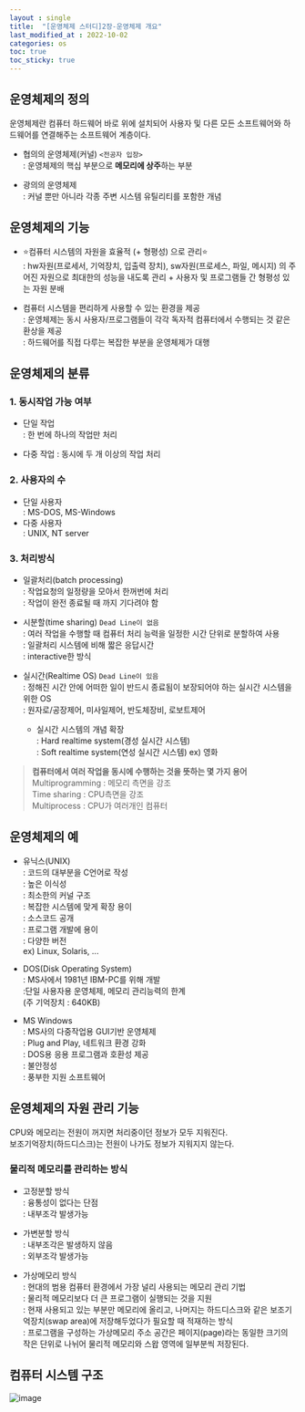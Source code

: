 ```yaml
---
layout : single
title:  "[운영체제 스터디]2장-운영체제 개요"
last_modified_at : 2022-10-02
categories: os
toc: true
toc_sticky: true
---
```


## 운영체제의 정의
운영체제란 컴퓨터 하드웨어 바로 위에 설치되어 사용자 및 다른 모든 소프트웨어와 하드웨어를 연결해주는 소프트웨어 계층이다.  

- 협의의 운영체제(커널) `<전공자 입장>`  
:&nbsp;운영체제의 핵십 부분으로 **메모리에 상주**하는 부분

- 광의의 운영체제  
:&nbsp;커널 뿐만 아니라 각종 주변 시스템 유틸리티를 포함한 개념

## 운영체제의 기능

- ⭐컴퓨터 시스템의 자원을 효율적 (+ 형평성) 으로 관리⭐  
:&nbsp;hw자원(프로세서, 기억장치, 입출력 장치), sw자원(프로세스, 파일, 메시지) 의 주어진 자원으로 최대한의 성능을 내도록 관리 + 사용자 및 프로그램들 간 형평성 있는 자원 분배

- 컴퓨터 시스템을 편리하게 사용할 수 있는 환경을 제공  
:&nbsp;운영체제는 동시 사용자/프로그램들이 각각 독자적 컴퓨터에서 수행되는 것 같은 환상을 제공  
:&nbsp;하드웨어를 직접 다루는 복잡한 부분을 운영체제가 대행


## 운영체제의 분류
### 1. 동시작업 가능 여부
- 단일 작업  
:&nbsp;한 번에 하나의 작업만 처리

- 다중 작업
:&nbsp;동시에 두 개 이상의 작업 처리

### 2. 사용자의 수
- 단일 사용자  
:&nbsp;MS-DOS, MS-Windows
- 다중 사용자  
:&nbsp;UNIX, NT server

### 3. 처리방식
- 일괄처리(batch processing)  
:&nbsp;작업요청의 일정량을 모아서 한꺼번에 처리  
:&nbsp;작업이 완전 종료될 때 까지 기다려야 함

- 시분할(time sharing) `Dead Line이 없음`  
:&nbsp;여러 작업을 수행할 때 컴퓨터 처리 능력을 일정한 시간 단위로 분할하여 사용  
:&nbsp;일괄처리 시스템에 비해 짧은 응답시간  
:&nbsp;interactive한 방식

- 실시간(Realtime OS) `Dead Line이 있음`  
:&nbsp;정해진 시간 안에 어떠한 일이 반드시 종료됨이 보장되어야 하는 실시간 시스템을 위한 OS  
:&nbsp;원자로/공장제어, 미사일제어, 반도체장비, 로보트제어
    - 실시간 시스템의 개념 확장  
    :&nbsp;Hard realtime system(경성 실시간 시스템)  
    :&nbsp;Soft realtime system(연성 실시간 시스템) ex) 영화  


>**컴퓨터에서 여러 작업을 동시에 수행하는 것을 뜻하는 몇 가지 용어**   
Multiprogramming : 메모리 측면을 강조  
Time sharing : CPU측면을 강조  
Multiprocess : CPU가 여러개인 컴퓨터

## 운영체제의 예
- 유닉스(UNIX)  
:&nbsp;코드의 대부분을 C언어로 작성  
:&nbsp;높은 이식성  
:&nbsp;최소한의 커널 구조  
:&nbsp;복잡한 시스템에 맞게 확장 용이  
:&nbsp;소스코드 공개  
:&nbsp;프로그램 개발에 용이  
:&nbsp;다양한 버전  
ex) Linux, Solaris, ...

- DOS(Disk Operating System)  
:&nbsp;MS사에서 1981년 IBM-PC를 위해 개발  
:단일 사용자용 운영체제, 메모리 관리능력의 한계  
(주 기억장치 : 640KB)

- MS Windows  
:&nbsp;MS사의 다중작업용 GUI기반 운영체제  
:&nbsp;Plug and Play, 네트워크 환경 강화  
:&nbsp;DOS용 응용 프로그램과 호환성 제공  
:&nbsp;불안정성  
:&nbsp;풍부한 지원 소프트웨어  

## 운영체제의 자원 관리 기능
CPU와 메모리는 전원이 꺼지면 처리중이던 정보가 모두 지워진다.  
보조기억장치(하드디스크)는 전원이 나가도 정보가 지워지지 않는다.  

### 물리적 메모리를 관리하는 방식
- 고정분할 방식  
:&nbsp;융통성이 없다는 단점  
:&nbsp;내부조각 발생가능

- 가변분할 방식  
:&nbsp;내부조각은 발생하지 않음  
:&nbsp;외부조각 발생가능

- 가상메모리 방식  
:&nbsp;현대의 범용 컴퓨터 환경에서 가장 널리 사용되는 메모리 관리 기법  
:&nbsp;물리적 메모리보다 더 큰 프로그램이 실행되는 것을 지원  
:&nbsp;현재 사용되고 있는 부분만 메모리에 올리고, 나머지는 하드디스크와 같은 보조기억장치(swap area)에 저장해두었다가 필요할 때 적재하는 방식  
:&nbsp;프로그램을 구성하는 가상메모리 주소 공간은 페이지(page)라는 동일한 크기의 작은 단위로 나뉘어 물리적 메모리와 스왑 영역에 일부분씩 저장된다.  

## 컴퓨터 시스템 구조
![image](https://user-images.githubusercontent.com/80660585/193441848-02562f5d-038f-400a-9da5-357d3f07f707.png)






 